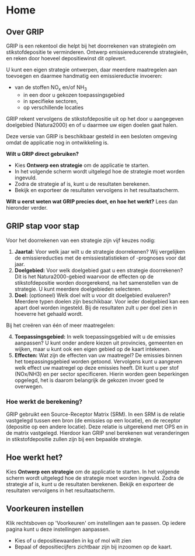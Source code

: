 # Home

## Over GRIP 

GRIP is een rekentool die helpt bij het doorrekenen van strategieën om stikstofdepositie te verminderen. Ontwerp emissiereducerende strategieën, en reken door hoeveel depositiewinst dit oplevert.  
   
U kunt een eigen strategie ontwerpen, daar meerdere maatregelen aan toevoegen en  daarmee handmatig een emissiereductie invoeren: 

- van de stoffen NO<sub>x</sub> en/of NH<sub>3</sub>  
  - in een door u gekozen toepassingsgebied  
  - in specifieke sectoren,   
  - op verschillende locaties

GRIP rekent vervolgens de stikstofdepositie uit op het door u aangegeven doelgebied (Natura2000) en of u daarmee uw eigen doelen gaat halen. 

Deze versie van GRIP is beschikbaar gesteld in een besloten omgeving omdat de applicatie nog in ontwikkeling is.

**Wilt u GRIP direct gebruiken?** 

* Kies **Ontwerp een strategie** om de applicatie te starten.   
* In het volgende scherm wordt uitgelegd hoe de strategie moet worden ingevuld.  
* Zodra de strategie af is, kunt u de resultaten berekenen.   
* Bekijk en exporteer de resultaten vervolgens in het resultaatscherm. 

**Wilt u eerst weten wat GRIP precies doet, en hoe het werkt?** Lees dan hieronder verder.

## GRIP stap voor stap

Voor het doorrekenen van een strategie zijn vijf keuzes nodig:

1. **Jaartal:** Voor welk jaar wilt u de strategie doorrekenen? Wij vergelijken de emissiereducties met de emissiestatistieken of \-prognoses voor dat jaar.  
2. **Doelgebied:** Voor welk doelgebied gaat u een strategie doorrekenen? Dit is het Natura2000-gebied waarvoor de effecten op de stikstofdepositie worden doorgerekend, na het samenstellen van de strategie. U kunt meerdere doelgebieden selecteren.  
3. **Doel:** (optioneel) Welk doel wilt u voor dit doelgebied evalueren? Meerdere typen doelen zijn beschikbaar. Voor ieder doelgebied kan een apart doel worden ingesteld. Bij de resultaten zult u per doel zien in hoeverre het gehaald wordt.

Bij het creëren van één of meer maatregelen:

4. **Toepassingsgebied:** In welk toepassingsgebied wilt u de emissies aanpassen? U kunt onder andere kiezen uit provincies, gemeenten en wijken, maar u kunt ook een eigen gebied op de kaart intekenen.  
5. **Effecten:** Wat zijn de effecten van uw maatregel? De emissies binnen het toepassingsgebied worden getoond. Vervolgens kunt u aangeven welk effect uw maatregel op deze emissies heeft. Dit kunt u per stof (NOx/NH3) en per sector specificeren. Hierin worden geen beperkingen opgelegd, het is daarom belangrijk de gekozen invoer goed te overwegen.

### Hoe werkt de berekening?

GRIP gebruikt een Source-Receptor Matrix (SRM). In een SRM is de relatie vastgelegd tussen een bron (de emissies op een locatie), en de receptor (depositie op een andere locatie). Deze relatie is uitgerekend met OPS en in de matrix vastgelegd. Hierdoor kan GRIP snel berekenen wat veranderingen in stikstofdepositie zullen zijn bij een bepaalde strategie.

## Hoe werkt het?

Kies **Ontwerp een strategie** om de applicatie te starten. In het volgende scherm wordt uitgelegd hoe de strategie moet worden ingevuld. Zodra de strategie af is, kunt u de resultaten berekenen. Bekijk en exporteer de resultaten vervolgens in het resultaatscherm. 

## Voorkeuren instellen ​

Klik rechtsboven op 'Voorkeuren' om instellingen aan te passen. Op iedere pagina kunt u deze instellingen aanpassen.

- Kies of u depositiewaarden in kg of mol wilt zien   
- Bepaal of depositiecijfers zichtbaar zijn bij inzoomen op de kaart. 
